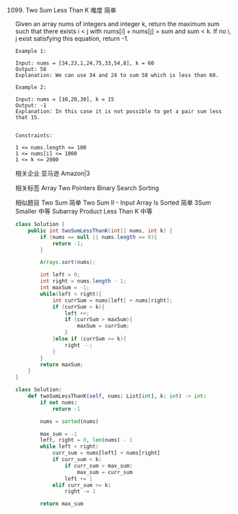 
1099. Two Sum Less Than K
难度
简单


Given an array nums of integers and integer k, return the maximum sum such that there exists i < j with nums[i] + nums[j] = sum and sum < k. If no i, j exist satisfying this equation, return -1.

 
```
Example 1:

Input: nums = [34,23,1,24,75,33,54,8], k = 60
Output: 58
Explanation: We can use 34 and 24 to sum 58 which is less than 60.

Example 2:

Input: nums = [10,20,30], k = 15
Output: -1
Explanation: In this case it is not possible to get a pair sum less that 15.
 

Constraints:

1 <= nums.length <= 100
1 <= nums[i] <= 1000
1 <= k <= 2000
```



相关企业
亚马逊 Amazon|3

相关标签
Array
Two Pointers
Binary Search
Sorting

相似题目
Two Sum
简单
Two Sum II - Input Array Is Sorted
简单
3Sum Smaller
中等
Subarray Product Less Than K
中等



```java
class Solution {
    public int twoSumLessThanK(int[] nums, int k) {
        if (nums == null || nums.length == 0){
            return -1;
        }

        Arrays.sort(nums);

        int left = 0;
        int right = nums.length - 1;
        int maxSum = -1;
        while(left < right){
            int currSum = nums[left] + nums[right]; 
            if (currSum < k){
                left ++;
                if (currSum > maxSum){
                    maxSum = currSum;
                }
            }else if (currSum >= k){
                right --;
            }
        }
        return maxSum;
    }
}
```


```python
class Solution:
    def twoSumLessThanK(self, nums: List[int], k: int) -> int:
        if not nums:
            return -1

        nums = sorted(nums)

        max_sum = -1
        left, right = 0, len(nums) - 1
        while left < right:
            curr_sum = nums[left] + nums[right]
            if curr_sum < k:
                if curr_sum > max_sum:
                    max_sum = curr_sum
                left += 1
            elif curr_sum >= k:
                right -= 1

        return max_sum
```